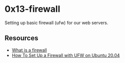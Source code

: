 # 0x13-firewall

Setting up basic firewall (ufw) for our web servers.

## Resources
- [What is a firewall](https://en.wikipedia.org/wiki/Firewall_%28computing%29)
- [How To Set Up a Firewall with UFW on Ubuntu 20.04](https://www.digitalocean.com/community/tutorials/how-to-set-up-a-firewall-with-ufw-on-ubuntu-20-04)